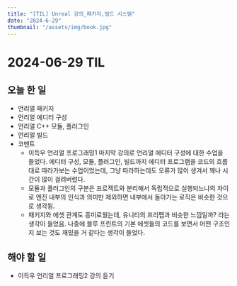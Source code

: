 ```yaml
---
title: "[TIL] Unreal 강의_패키지,빌드 시스템"
date: "2024-6-29"
thumbnail: "/assets/img/book.jpg"
---
```


# 2024-06-29 TIL

## 오늘 한 일

- 언리얼 패키지
- 언리얼 에디터 구성
- 언리얼 C++ 모듈, 플러그인
- 언리얼 빌드
- 코멘트
  - 이득우 언리얼 프로그래밍1 마지막 강의로 언리얼 에디터 구성에 대한 수업을 들었다. 에디터 구성, 모듈, 플러그인, 빌드까지 에디터 프로그램을 코드의 흐름대로 따라가보는 수업이었는데, 그냥 따라하는데도 오류가 많이 생겨서 꽤나 시간이 많이 걸려버렸다.
  - 모듈과 플러그인의 구분은 프로젝트와 분리해서 독립적으로 실행되느냐의 차이로 엔진 내부의 인식과 의미만 제외하면 내부에서 돌아가는 로직은 비슷한 것으로 생각됨.
  - 패키지와 에셋 관계도 흥미로웠는데, 유니티의 프리펩과 비슷한 느낌일까? 라는 생각이 들었음. 나중에 블루 프린트의 기본 에셋들의 코드를 보면서 어떤 구조인지 보는 것도 재밌을 거 같다는 생각이 들었다.

## 해야 할 일

- 이득우 언리얼 프로그래밍2 강의 듣기
